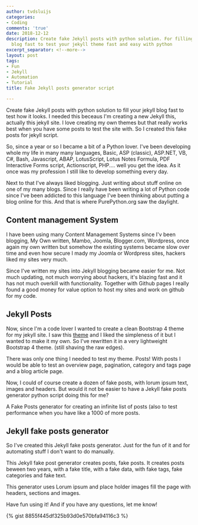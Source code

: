 ```yaml
---
author: tvdsluijs
categories:
- Coding
comments: 'true'
date: 2018-12-12
description: Create fake Jekyll posts with python solution. For filling your jekyll
  blog fast to test your jekyll theme fast and easy with python
excerpt_separator: <!--more-->
layout: post
tags:
- Fun
- Jekyll
- Automation
- Tutorial
title: Fake Jekyll posts generator script

---
```


Create fake Jekyll posts with python solution to fill your jekyll blog fast to test how it looks. I needed this beceaus I'm creating a new Jekyll this, actually this jekyll site. I love creating my own themes but that really works best when you have some posts to test the site with. So I created this fake posts for jekyll script.
<!--more-->

So, since a year or so I became a bit of a Python lover. I've been developing whole my life in many many languages, Basic, ASP (classic), ASP.NET, VB, C#, Bash, Javascript, ABAP, LotusScript, Lotus Notes Formula, PDF Interactive Forms script, Actionscript, PHP.... well you get the idea. As it once was my profession I still like to develop something every day.
  
Next to that I've always liked blogging. Just writing about stuff online on one of my many blogs. Since I really have been writing a lot of Python code since I've been addicted to this language I've been thinking about putting a blog online for this. And that is where PurePython.org saw the daylight.  
  
## Content management System  
  
I have been using many Content Management Systems since I'v been blogging, My Own written, Mambo, Joomla, Blogger.com, Wordpress, once again my own written but somehow the existing systems became slow over time and even how secure I mady my Joomla or Wordpress sites, hackers liked my sites very much.  
  
Since I've written my sites into Jekyll blogging became easier for me. Not much updating, not much worrying about hackers, it's blazing fast and it has not much overkill with functionality. Together with Github pages I really found a good money for value option to host my sites and work on github for my code.  
  
## Jekyll Posts
Now, since I'm a code lover I wanted to create a clean Bootstrap 4 theme for my jekyll site. I saw this [theme](https://theme-jekyll-dbyll-demo.aerobaticapp.com/)  and I liked the simpleness of it but I wanted to make it my own. So I've rewritten it in a very lightweight Bootstrap 4 theme. (still shaving the raw edges).

There was only one thing I needed to test my theme. Posts! With posts I would be able to test an overview page, pagination, category and tags page and a blog article page.

Now, I could of course create a dozen of fake posts, with lorum ipsum text, images and headers. But would it not be easier to have a Jekyll fake posts generator python script doing this for me?

A Fake Posts generator for creating an infinite list of posts (also to test performance when you have like a 1000 of more posts.

## Jekyll fake posts generator
So I've created this Jekyll fake posts generator. Just for the fun of it and for automating stuff I don't want to do manually.

This Jekyll fake post generator creates posts, fake posts. It creates posts beween two years, with a fake title, with a fake data, with fake tags, fake categories and fake text.

This generator uses Lorum ipsum and place holder images fill the page with headers, sections and images.

Have fun using it! And if you have any questions, let me know!

{% gist 8855f445df325b93d0e570bfa94116c3 %}